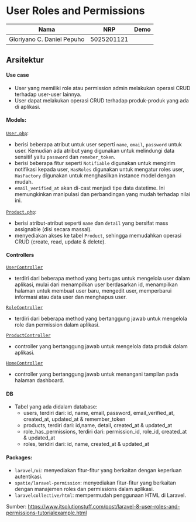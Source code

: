 # User Roles and Permissions


| Nama                      | NRP      | Demo |
|---------------------------|----------|------|
|Gloriyano C. Daniel Pepuho |5025201121|      |

## Arsitektur

#### Use case

- User yang memiliki role atau permission admin melakukan operasi CRUD terhadap user-user lainnya.
- User dapat melakukan operasi CRUD terhadap produk-produk yang ada di aplikasi.

#### Models:

[`User.php`](https://github.com/danielcristho/PBKK-Docs/blob/main/laravel/blog/app/Models/User.php):
- berisi beberapa atribut untuk user seperti `name`, `email`, `password` untuk user. Kemudian ada atribut yang digunakan untuk melindungi data sensitif yaitu `password` dan `remeber_token`.
- berisi beberapa fitur seperti `Notifiable` digunakan untuk mengirim notifikasi kepada user, `HasRoles` digunakan untuk mengatur roles user, `HasFactory` digunakan untuk menghasilkan instance model dengan mudah.
- `email_verified_at` akan di-cast menjadi tipe data datetime. Ini memungkinkan manipulasi dan perbandingan yang mudah terhadap nilai ini.

[`Product.php`](https://github.com/danielcristho/PBKK-Docs/blob/main/laravel/blog/app/Models/Product.php):
- berisi atribut-atribut seperti `name` dan `detail` yang bersifat mass assignable (disi secara massal).
- menyediakan akses ke tabel `Product`, sehingga memudahkan operasi CRUD (create, read, update & delete).

#### Controllers
[`UserController`](https://github.com/danielcristho/PBKK-Docs/blob/main/laravel/blog/app/Http/Controllers/UserController.php)
- terdiri dari beberapa method yang bertugas untuk mengelola user dalam aplikasi, mulai dari menampilkan user berdasarkan id, menampilkan halaman untuk membuat user baru, mengedit user, memperbarui informasi  atau data user dan menghapus user.

[`RoleController`](https://github.com/danielcristho/PBKK-Docs/blob/main/laravel/blog/app/Http/Controllers/RoleController.php)
- terdiri dari beberapa method yang bertanggung jawab untuk mengelola role dan permission dalam aplikasi.

[`ProductController`](https://github.com/danielcristho/PBKK-Docs/blob/main/laravel/blog/app/Http/Controllers/ProductController.php)
- controller yang bertanggung jawab untuk mengelola data produk dalam aplikasi.

[`HomeController`](https://github.com/danielcristho/PBKK-Docs/blob/main/laravel/blog/app/Http/Controllers/HomeController.php)
- controller yang bertanggung jawab untuk menangani tampilan pada halaman dashboard.

#### DB
- Tabel yang ada didalam database:
    - users, terdiri dari: id, name, email, password, email_verified_at, created_at, updated_at & remember_token
    - products, terdiri dari: id,name, detail, created_at & updated_at
    - role_has_permissions, terdiri dari: permission_id, role_id, created_at & updated_at
    - roles, teridiri dari: id, name, created_at & updated_at

#### Packages:
- `laravel/ui`: menyediakan fitur-fitur yang berkaitan dengan keperluan autentikasi.
- `spatie/laravel-permission`: menyediakan fitur-fitur yang berkaitan dengan manajemen roles dan permissions dalam aplikasi.
- `laravelcollective/html`: mempermudah penggunaan HTML di Laravel.



Sumber: https://www.itsolutionstuff.com/post/laravel-8-user-roles-and-permissions-tutorialexample.html
